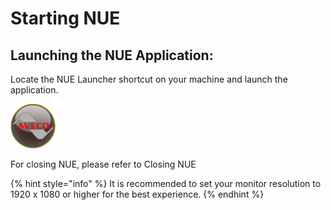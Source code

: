 # Starting NUE

## Launching the NUE Application:


  
Locate the NUE Launcher shortcut on your machine and launch the application. 

![](./images/icons/NUE_Icon.PNG)

For closing NUE, please refer to Closing NUE

{% hint style="info" %}
It is recommended to set your monitor resolution to 1920 x 1080 or higher for the best experience.
{% endhint %}



